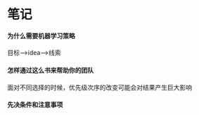 # 笔记
#### 为什么需要机器学习策略
目标-->idea-->线索

#### 怎样通过这么书来帮助你的团队
面对不同选择的时候，优先级次序的改变可能会对结果产生巨大影响

####  先决条件和注意事项

